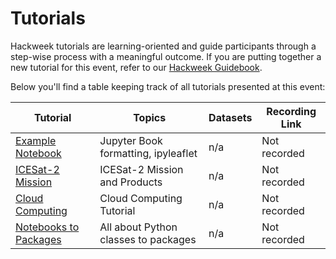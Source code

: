# Tutorials

Hackweek tutorials are learning-oriented and guide participants through a step-wise process with a meaningful outcome. If you are putting together a new tutorial for this event, refer to our [Hackweek Guidebook](https://guidebook.hackweek.io/training/tutorials/index.html).

Below you'll find a table keeping track of all tutorials presented at this event:

| Tutorial | Topics | Datasets |  Recording Link |
| -  | - | - |  - |
| [Example Notebook](./example/tutorial-notebook.ipynb) | Jupyter Book formatting, ipyleaflet | n/a |  Not recorded |
| [ICESat-2 Mission](./mission-overview/icesat-2-mission-overview.ipynb) | ICESat-2 Mission and Products | n/a |  Not recorded |
| [Cloud Computing](./cloud-computing/00-goals-and-outline.ipynb) | Cloud Computing Tutorial | n/a |  Not recorded |
| [Notebooks to Packages](./nb-to-package/index.md) | All about Python classes to packages | n/a |  Not recorded |
